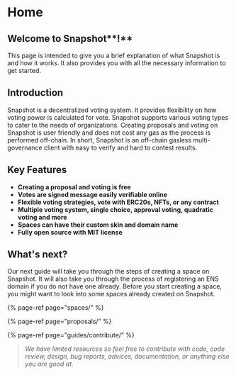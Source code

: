 # Home

## **Welcome to** Snapshot**!**

This page is intended to give you a brief explanation of what Snapshot is and how it works. It also provides you with all the necessary information to get started.

## Introduction 

Snapshot is a decentralized voting system. It provides flexibility on how voting power is calculated for vote. Snapshot supports various voting types to cater to the needs of organizations. Creating proposals and voting on Snapshot is user friendly and does not cost any gas as the process is performed off-chain. In short, Snapshot is an off-chain gasless multi-governance client with easy to verify and hard to contest results. 

## Key Features

* **Creating a proposal and voting is free** 
* **Votes are signed message easily verifiable online**
* **Flexible voting strategies, vote with ERC20s, NFTs, or any contract** 
* **Multiple voting system, single choice, approval voting, quadratic voting and more**
* **Spaces can have their custom skin and domain name**
* **Fully open source with MIT license**

## What's next?

Our next guide will take you through the steps of creating a space on Snapshot. It will also take you through the process of registering an ENS domain if you do not have one already. Before you start creating a space, you might want to look into some spaces already created on Snapshot. 

{% page-ref page="spaces/" %}

{% page-ref page="proposals/" %}

{% page-ref page="guides/contribute/" %}

> _We have limited resources so feel free to contribute with code, code review, design, bug reports, advices, documentation, or anything else you are good at._



